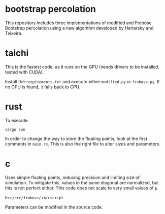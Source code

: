 # bootstrap percolation

This repository includes three implementations of modified and Froböse Bootstrap percolation using a new algorithm developed by Hartarsky and Teixeira.

# taichi

This is the fastest code, as it runs on the GPU (needs drivers to be installed, tested with CUDA).

Install the `requirements.txt` and execute either `modified.py` or `frobose.py`.
If no GPU is found, it falls back to CPU.

# rust

To execute:

    cargo run

In order to change the way to store the floating points, look at the first comments in `main.rs`.
This is also the right file to alter sizes and parameters.

# c

Uses simple floating points, reducing precision and limiting size of simulation.
To mitigate this, values in the same diagonal are normalized, but this is not perfect either.
This code does not scale to very small values of `p`.

In `c/src/frobose/` run `script`.

Parameters can be modified in the source code.
